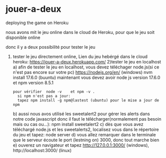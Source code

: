 # jouer-a-deux
deploying the game on Heroku

nous avons mit le jeu online dans le cloud de Heroku, pour que le jeu soit disponible online

donc il y a deux possibilité pour tester le jeu
1) tester le jeu directement online, 
    Lien du jeu hebérgé dans le cloud heroku: https://jouer-a-deux.herokuapp.com/
2)tester le jeu en localhost
   a) afin de tester le jeu en localhost, vous devez téléchager node.js(si ce n'est pas encore sur votre pc)
       https://nodejs.org/en/ (windows)
       nvm install 17.6.0 (buuntu)
       maintenant vous devez avoir node js version 17.6.0 et npm version 8.5.1

       pour vérifier  node -v    et npm -v .
         si npm n'est pas a jour: 
         tapez npm install -g npm@lastest (ubuntu) pour le mise a jour de npm
   b) aussi nous avos utilisé les sweetalert2 pour gérer les alerts dans notre code javascript
      donc il faut le télécharger(normalement pas besoin mais ou cas ou...): npm install sweetalert2 
   c) dès que vous avez téléchargé node.js et les sweetalerts2, localisez vous dans le répertoire du jeu et tapez: node server
   d) vous allez remarquer dans le terminale que le serveur écoute le port (lestning on) 3000, donc tout marche bien
   e) ouverez un navigateur et tapez http://127.0.0.1:3000/ (windows), http://localhost:3000/ (linux)